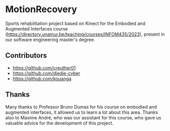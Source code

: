 # MotionRecovery
Sports rehabilitation project based on Kinect for the Embodied and Augmented Interfaces course (<https://directory.unamur.be/teaching/courses/INFOM435/2023>), present in our software engineering master's degree.

## Contributors

- <https://github.com/creuther01>
- <https://github.com/djedje-cyber>
- <https://github.com/kouanga>

## Thanks

Many thanks to Professor Bruno Dumas for his course on embodied and augmented interfaces, it allowed us to learn a lot about this area. Thanks also to Maxime André, who was our assistant for this course, who gave us valuable advice for the development of this project.